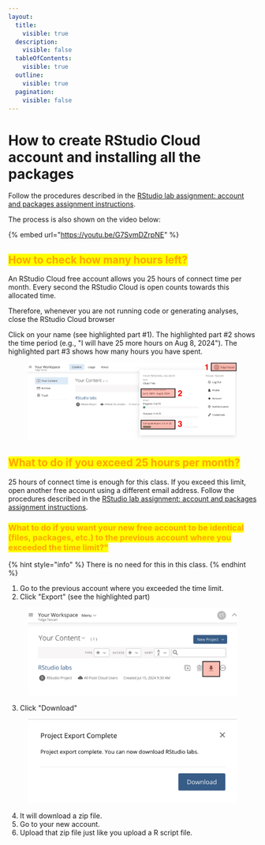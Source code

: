 ```yaml
---
layout:
  title:
    visible: true
  description:
    visible: false
  tableOfContents:
    visible: true
  outline:
    visible: true
  pagination:
    visible: false
---
```


# How to create RStudio Cloud account and installing all the packages

Follow the procedures described in the [RStudio lab assignment: account and packages assignment instructions](https://docs.google.com/document/d/1P0gpXCsAk03u9fSdHNdMpO43TCbHUoJT/edit?usp=sharing\&ouid=100179871492576617561\&rtpof=true\&sd=true).

The process is also shown on the video below:

{% embed url="https://youtu.be/G7SvmDZrpNE" %}

## <mark style="color:orange;">How to check how many hours left?</mark>

An RStudio Cloud free account allows you 25 hours of connect time per month. Every second the RStudio Cloud is open counts towards this allocated time.&#x20;

Therefore, whenever you are not running code or generating analyses, close the RStudio Cloud browser

Click on your name (see highlighted part #1). The highlighted part #2 shows the time period (e.g., "I will have 25 more hours on Aug 8, 2024"). The highlighted part #3 shows how many hours you have spent.

<figure><img src="../../../.gitbook/assets/ss_2024-07-19 14.13.56.png" alt=""><figcaption></figcaption></figure>

## <mark style="color:orange;">What to do if you exceed 25 hours per month?</mark>

25 hours of connect time is enough for this class. If you exceed this limit, open another free account using a different email address. Follow the procedures described in the [RStudio lab assignment: account and packages assignment instructions](https://docs.google.com/document/d/1P0gpXCsAk03u9fSdHNdMpO43TCbHUoJT/edit?usp=sharing\&ouid=100179871492576617561\&rtpof=true\&sd=true).

### <mark style="color:orange;">What to do if you want your new free account to be identical (files, packages, etc.) to the previous account where you exceeded the time limit?"</mark>

{% hint style="info" %}
There is no need for this in this class.
{% endhint %}

1. Go to the previous account where you exceeded the time limit.
2. Click "Export" (see the highlighted part)

<figure><img src="../../../.gitbook/assets/ss_2024-07-19 14.24.08.png" alt=""><figcaption></figcaption></figure>

3. Click "Download"

<figure><img src="../../../.gitbook/assets/image (1) (1).png" alt=""><figcaption></figcaption></figure>

4. It will download a zip file.
5. Go to your new account.
6. Upload that zip file just like you upload a R script file.
